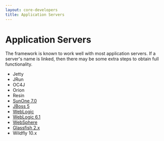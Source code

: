 ```yaml
---
layout: core-developers
title: Application Servers
---
```


# Application Servers

The framework is known to work well with most application servers. If a server's name is linked, then there may 
be some extra steps to obtain full functionality.

- Jetty
- JRun
- OC4J
- Orion
- Resin
- [SunOne 7.0](sunone-7-0)
- [JBoss 5](jboss-5)
- [WebLogic](weblogic)
- [WebLogic 6.1](weblogic-6-1)
- [WebSphere](websphere)
- [Glassfish 2.x](glassfish-2-x)
- Wildfly 10.x
